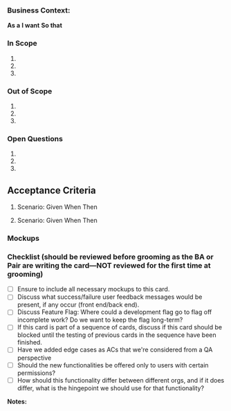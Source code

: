### Business Context:

**As a**
**I want**
**So that**

### In Scope

1.
2.
3.

### Out of Scope

1.
2.
3.

### Open Questions

1.
2.
3.

## Acceptance Criteria

1. Scenario:
   Given
   When
   Then

2. Scenario:
   Given
   When
   Then

### Mockups

### Checklist (should be reviewed before grooming as the BA or Pair are writing the card—NOT reviewed for the first time at grooming)

- [ ] Ensure to include all necessary mockups to this card.
- [ ] Discuss what success/failure user feedback messages would be present, if any occur (front end/back end).
- [ ] Discuss Feature Flag: Where could a development flag go to flag off incomplete work? Do we want to keep the flag long-term?
- [ ] If this card is part of a sequence of cards, discuss if this card should be blocked until the testing of previous cards in the sequence have been finished.
- [ ] Have we added edge cases as ACs that we're considered from a QA perspective
- [ ] Should the new functionalities be offered only to users with certain permissions?
- [ ] How should this functionality differ between different orgs, and if it does differ, what is the hingepoint we should use for that functionality?

**Notes:**
